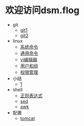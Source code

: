 
# 欢迎访问dsm.flog

- git
	- [git1](https://dsm9966.github.io/notebook.github.io/1)
	- [git2](https://dsm9966.github.io/notebook.github.io/2)
- linux
	- [系统命令](https://dsm9966.github.io/notebook.github.io/3)
	- [通用命令](https://dsm9966.github.io/notebook.github.io/4)
	- [vi编辑器](https://dsm9966.github.io/notebook.github.io/5)
	- [用户和组](https://dsm9966.github.io/notebook.github.io/6)
	- [权限管理](https://dsm9966.github.io/notebook.github.io/7)
- 小结
	- [1](https://dsm9966.github.io/notebook.github.io/review1)
- shell
	- [正则表达式](https://dsm9966.github.io/notebook.github.io/8)
	- [sed](https://dsm9966.github.io/notebook.github.io/9)
	- [awk](https://dsm9966.github.io/notebook.github.io/10)
- 配置
	- [tomcat](https://dsm9966.github.io/notebook.github.io/tomcat)

